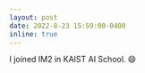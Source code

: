 ```yaml
---
layout: post
date: 2022-8-23 15:59:00-0400
inline: true
---
```


I joined IM2 in KAIST AI School. :smile:
